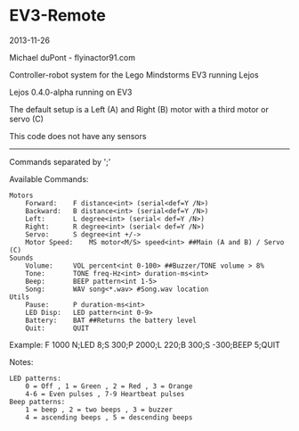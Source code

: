 EV3-Remote
===

2013-11-26

Michael duPont - flyinactor91.com

Controller-robot system for the Lego Mindstorms EV3 running Lejos

Lejos 0.4.0-alpha running on EV3

The default setup is a Left (A) and Right (B) motor with a third motor or servo (C)

This code does not have any sensors

---

Commands separated by ';'

Available Commands:

	Motors
		Forward: 	F distance<int> (serial<def=Y /N>)
		Backward: 	B distance<int> (serial<def=Y /N>)
		Left:		L degree<int> (serial< def=Y /N>)
		Right:		R degree<int> (serial< def=Y /N>)
		Servo:		S degree<int +/->
		Motor Speed:	MS motor<M/S> speed<int> ##Main (A and B) / Servo (C)
	Sounds
		Volume:		VOL percent<int 0-100> ##Buzzer/TONE volume > 8%
		Tone:		TONE freq-Hz<int> duration-ms<int>
		Beep:		BEEP pattern<int 1-5>
		Song:		WAV song<*.wav> #Song.wav location
	Utils
		Pause:		P duration-ms<int>
		LED Disp:	LED pattern<int 0-9>
		Battery:	BAT ##Returns the battery level
		Quit:		QUIT

Example: F 1000 N;LED 8;S 300;P 2000;L 220;B 300;S -300;BEEP 5;QUIT

Notes:

	LED patterns:
		0 = Off , 1 = Green , 2 = Red , 3 = Orange
		4-6 = Even pulses , 7-9 Heartbeat pulses
	Beep patterns:
		1 = beep , 2 = two beeps , 3 = buzzer
		4 = ascending beeps , 5 = descending beeps
